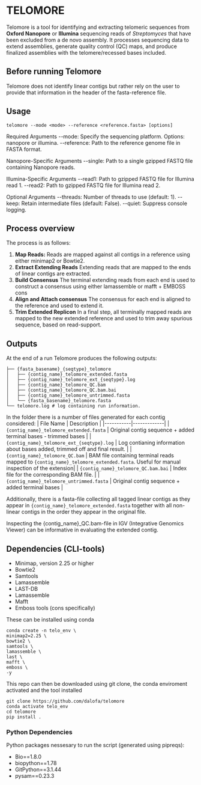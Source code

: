 # TELOMORE
Telomore is a tool for identifying and extracting telomeric sequences from **Oxford Nanopore** or **Illumina** sequencing reads of *Streptomyces* that have been excluded from a de novo assembly. It processes sequencing data to extend assemblies, generate quality control (QC) maps, and produce finalized assemblies with the telomere/recessed bases included.

## Before running Telomore
Telomore does not identify linear contigs but rather rely on the user to provide that information in
the header of the fasta-reference file. 

## Usage
```
telomore --mode <mode> --reference <reference.fasta> [options]
```

Required Arguments
--mode: Specify the sequencing platform. Options: nanopore or illumina.
--reference: Path to the reference genome file in FASTA format.

Nanopore-Specific Arguments
--single: Path to a single gzipped FASTQ file containing Nanopore reads.

Illumina-Specific Arguments
--read1: Path to gzipped FASTQ file for Illumina read 1.
--read2: Path to gzipped FASTQ file for Illumina read 2.

Optional Arguments
--threads: Number of threads to use (default: 1).
--keep: Retain intermediate files (default: False).
--quiet: Suppress console logging.

## Process overview
The process is as follows:
1. **Map Reads:**
Reads are mapped against all contigs in a reference using either minimap2 or Bowtie2.
2. **Extract Extending Reads**
Extending reads that are mapped to the ends of linear contigs are extracted.
3. **Build Consensus**
The terminal extending reads from each end is used to construct a consensus using either lamassemble or mafft + EMBOSS cons
4. **Align and Attach consensus**
The consensus for each end is aligned to the reference and used to extend it.
5. **Trim Extended Replicon**
In a final step, all terminally mapped reads are mapped to the new extended reference and used to trim away spurious sequence, based on read-support.

## Outputs
At the end of a run Telomore produces the following outputs:

```Output
├── {fasta_basename}_{seqtype}_telomore
│   ├── {contig_name}_telomore_extended.fasta
│   ├── {contig_name}_telomore_ext_{seqtype}.log
│   ├── {contig_name}_telomore_QC.bam
│   ├── {contig_name}_telomore_QC.bam.bai
│   ├── {contig_name}_telomore_untrimmed.fasta
│   └── {fasta_basename}_telomore.fasta
└── telomore.log # log containing run information.
```
In the folder there is a number of files generated for each contig considered:
| File Name | Description |
|-----------|-------------|
| `{contig_name}_telomore_extended.fasta` | Original contig sequence + added terminal bases - trimmed bases |
| `{contig_name}_telomore_ext_{seqtype}.log` | Log contianing information about bases added, trimmed off and final result. |
| `{contig_name}_telomore_QC.bam` | BAM file containing terminal reads mapped to `{contig_name}_telomore_extended.fasta`. Useful for manual inspection of the extension|
| `{contig_name}_telomore_QC.bam.bai` | Index file for the corresponding BAM file. |
| `{contig_name}_telomore_untrimmed.fasta` | Original contig sequence + added terminal bases |

Additionally, there is a fasta-file collecting all tagged linear contigs as they appear in `{contig_name}_telomore_extended.fasta` together with all non-linear contigs in the order they appear in the original file.

Inspecting the {contig_name}_QC.bam-file in IGV (Integrative Genomics Viewer) can be informative in evaluating the extended contig.

## Dependencies (CLI-tools)
* Minimap, version 2.25 or higher
* Bowtie2
* Samtools
* Lamassemble
* LAST-DB
* Lamassemble
* Mafft
* Emboss tools (cons specifically)

These can be installed using conda
```
conda create -n telo_env \
minimap2=2.25 \
bowtie2 \
samtools \
lamassemble \
last \
mafft \
emboss \
-y
```

This repo can then be downloaded using git clone, the conda enviroment activated and the tool installed
```
git clone https://github.com/dalofa/telomore
conda activate telo_env
cd telomore
pip install .
```

### Python Dependencies
Python packages nessesary to run the script (generated using pipreqs):
* Bio==1.8.0
* biopython==1.78
* GitPython==3.1.44
* pysam==0.23.3

